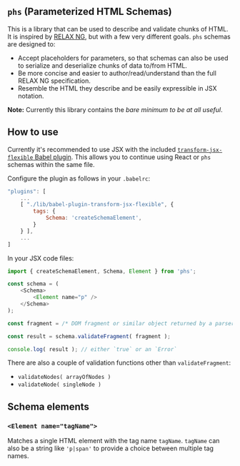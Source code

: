 ## `phs` (Parameterized HTML Schemas)

This is a library that can be used to describe and validate chunks of HTML.  It
is inspired by
[RELAX NG](http://relaxng.org/),
but with a few very different goals.  `phs` schemas are designed to:

- Accept placeholders for parameters, so that schemas can also be used to
  serialize and deserialize chunks of data to/from HTML.
- Be more concise and easier to author/read/understand than the full RELAX NG
  specification.
- Resemble the HTML they describe and be easily expressible in JSX notation.

**Note:** Currently this library contains the *bare minimum to be at all useful*.

## How to use

Currently it's recommended to use JSX with the included
[`transform-jsx-flexible` Babel plugin](lib/babel-plugin-transform-jsx-flexible.js).
This allows you to continue using React or `phs` schemas within the same file.

Configure the plugin as follows in your `.babelrc`:

```js
"plugins": [
    ...
    [ "./lib/babel-plugin-transform-jsx-flexible", {
        tags: {
            Schema: 'createSchemaElement',
        }
    } ],
    ...
]
```

In your JSX code files:

```js
import { createSchemaElement, Schema, Element } from 'phs';

const schema = (
    <Schema>
        <Element name="p" />
    </Schema>
);

const fragment = /* DOM fragment or similar object returned by a parser */;

const result = schema.validateFragment( fragment );

console.log( result ); // either `true` or an `Error`
```

There are also a couple of validation functions other than `validateFragment`:

- `validateNodes( arrayOfNodes )`
- `validateNode( singleNode )`

## Schema elements

### `<Element name="tagName">`

Matches a single HTML element with the tag name `tagName`.  `tagName` can also
be a string like `'p|span'` to provide a choice between multiple tag names.
